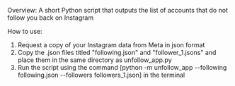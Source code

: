 Overview: A short Python script that outputs the list of accounts that do not follow you back on Instagram

How to use:
1. Request a copy of your Instagram data from Meta in json format
2. Copy the .json files titled "following.json" and "follower_1.jsons" and place them in the same directory as unfollow_app.py
3. Run the script using the command [python -m unfollow_app --following following.json --followers followers_1.json] in the terminal

